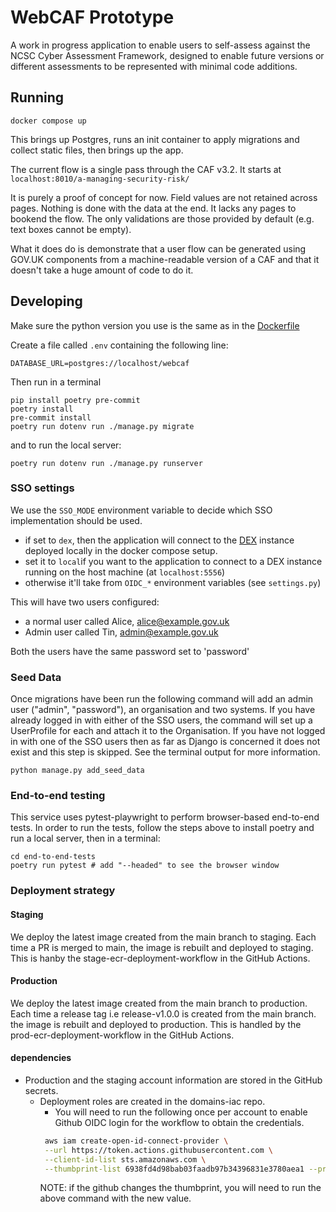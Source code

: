 # WebCAF Prototype

A work in progress application to enable users to self-assess against the NCSC Cyber Assessment Framework, designed to enable future versions or different assessments to be represented with minimal code additions.

## Running

```
docker compose up
```

This brings up Postgres, runs an init container to apply migrations and collect static files, then brings up the app.

The current flow is a single pass through the CAF v3.2. It starts at `localhost:8010/a-managing-security-risk/`

It is purely a proof of concept for now. Field values are not retained across pages. Nothing is done with the data at the end. It lacks any pages to bookend the flow. The only validations are those provided by default (e.g. text boxes cannot be empty).

What it does do is demonstrate that a user flow can be generated using GOV.UK components from a machine-readable version of a CAF and that it doesn't take a huge amount of code to do it.

## Developing

Make sure the python version you use is the same as in the [Dockerfile](Dockerfile)

Create a file called `.env` containing the following line:

```
DATABASE_URL=postgres://localhost/webcaf
```

Then run in a terminal

``` shell
pip install poetry pre-commit
poetry install
pre-commit install
poetry run dotenv run ./manage.py migrate
```

and to run the local server:

``` shell
poetry run dotenv run ./manage.py runserver
```

### SSO settings
We use the `SSO_MODE` environment variable to decide which SSO implementation should be used.
- if set to `dex`, then the application will connect to the [DEX](https://dexidp.io/) instance deployed locally in the docker compose setup.
- set it to `local`if you want to the application to connect to a DEX instance running on the host machine (at `localhost:5556`)
- otherwise it'll take from `OIDC_*` environment variables (see `settings.py`)

This will have two users configured:
 - a normal user called Alice, alice@example.gov.uk
 - Admin user called Tin, admin@example.gov.uk

Both the users have the same password set to 'password'

### Seed Data

Once migrations have been run the following command will add an admin user ("admin", "password"), an organisation and two systems. If you have already logged in with either of the SSO users, the command will set up a UserProfile for each and attach it to the Organisation. If you have not logged in with one of the SSO users then as far as Django is concerned it does not exist and this step is skipped. See the terminal output for more information.

```
python manage.py add_seed_data
```

### End-to-end testing

This service uses pytest-playwright to perform browser-based end-to-end tests. In order to run the tests,
follow the steps above to install poetry and run a local server, then in a terminal:

``` shell
cd end-to-end-tests
poetry run pytest # add "--headed" to see the browser window
```

### Deployment strategy

#### Staging
We deploy the latest image created from the main branch to staging. Each time a PR is merged to main,
the image is rebuilt and deployed to staging. This is hanby the stage-ecr-deployment-workflow in the GitHub Actions.

#### Production
We deploy the latest image created from the main branch to production. Each time a release tag i.e release-v1.0.0 is created from
the main branch.
the image is rebuilt and deployed to production. This is handled by the prod-ecr-deployment-workflow in the GitHub Actions.

#### dependencies
 - Production and the staging account information are stored in the GitHub secrets.
   - Deployment roles are created in the domains-iac repo.
     - You will need to run the following once per account to enable Github OIDC login for the workflow to obtain the credentials.
     ```bash
      aws iam create-open-id-connect-provider \
      --url https://token.actions.githubusercontent.com \
      --client-id-list sts.amazonaws.com \
      --thumbprint-list 6938fd4d98bab03faadb97b34396831e3780aea1 --profile <profile>
      ```
     NOTE: if the github changes the thumbprint, you will need to run the above command with the new value.
